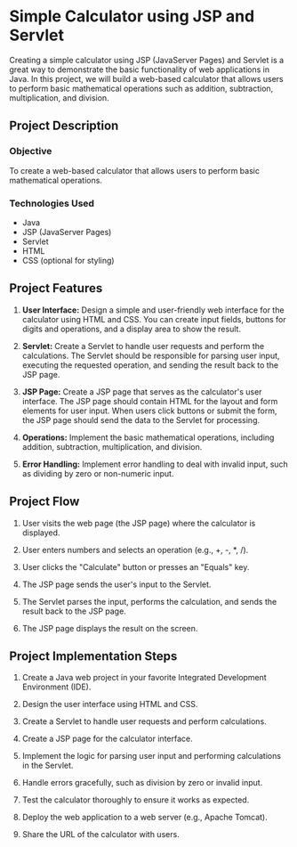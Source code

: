 # Simple Calculator using JSP and Servlet

Creating a simple calculator using JSP (JavaServer Pages) and Servlet is a great way to demonstrate the basic functionality of web applications in Java. In this project, we will build a web-based calculator that allows users to perform basic mathematical operations such as addition, subtraction, multiplication, and division.

## Project Description

### Objective

To create a web-based calculator that allows users to perform basic mathematical operations.

### Technologies Used

- Java
- JSP (JavaServer Pages)
- Servlet
- HTML
- CSS (optional for styling)

## Project Features

1. **User Interface:** Design a simple and user-friendly web interface for the calculator using HTML and CSS. You can create input fields, buttons for digits and operations, and a display area to show the result.

2. **Servlet:** Create a Servlet to handle user requests and perform the calculations. The Servlet should be responsible for parsing user input, executing the requested operation, and sending the result back to the JSP page.

3. **JSP Page:** Create a JSP page that serves as the calculator's user interface. The JSP page should contain HTML for the layout and form elements for user input. When users click buttons or submit the form, the JSP page should send the data to the Servlet for processing.

4. **Operations:** Implement the basic mathematical operations, including addition, subtraction, multiplication, and division.

5. **Error Handling:** Implement error handling to deal with invalid input, such as dividing by zero or non-numeric input.

## Project Flow

1. User visits the web page (the JSP page) where the calculator is displayed.

2. User enters numbers and selects an operation (e.g., +, -, *, /).

3. User clicks the "Calculate" button or presses an "Equals" key.

4. The JSP page sends the user's input to the Servlet.

5. The Servlet parses the input, performs the calculation, and sends the result back to the JSP page.

6. The JSP page displays the result on the screen.

## Project Implementation Steps

1. Create a Java web project in your favorite Integrated Development Environment (IDE).

2. Design the user interface using HTML and CSS.

3. Create a Servlet to handle user requests and perform calculations.

4. Create a JSP page for the calculator interface.

5. Implement the logic for parsing user input and performing calculations in the Servlet.

6. Handle errors gracefully, such as division by zero or invalid input.

7. Test the calculator thoroughly to ensure it works as expected.

8. Deploy the web application to a web server (e.g., Apache Tomcat).

9. Share the URL of the calculator with users.

